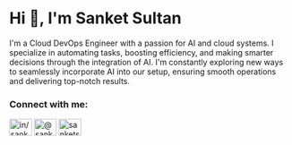 <h1 align="left">Hi 👋, I'm Sanket Sultan</h1>
<p align="left">I'm a Cloud DevOps Engineer with a passion for AI and cloud systems. I specialize in automating tasks, boosting efficiency, and making smarter decisions through the integration of AI. I'm constantly exploring new ways to seamlessly incorporate AI into our setup, ensuring smooth operations and delivering top-notch results.</p>

<h3 align="left">Connect with me:</h3>
<p align="left">
<a href="https://linkedin.com/in/sanketsultan/" target="blank"><img align="center" src="https://raw.githubusercontent.com/rahuldkjain/github-profile-readme-generator/master/src/images/icons/Social/linked-in-alt.svg" alt="in/sanketsultan/" height="30" width="40" /></a>
<a href="https://medium.com/@sanketsultan1997" target="blank"><img align="center" src="https://raw.githubusercontent.com/rahuldkjain/github-profile-readme-generator/master/src/images/icons/Social/medium.svg" alt="@sanketsultan1997" height="30" width="40" /></a>
<a href="https://www.hackerrank.com/sanketsultan1997" target="blank"><img align="center" src="https://raw.githubusercontent.com/rahuldkjain/github-profile-readme-generator/master/src/images/icons/Social/hackerrank.svg" alt="sanketsultan1997" height="30" width="40" /></a>
</p>

<!-- Rest of your HTML code -->
